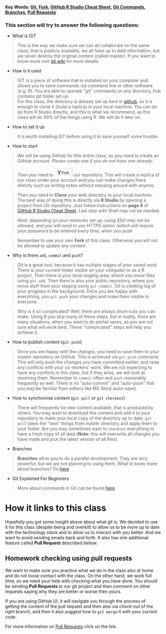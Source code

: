 #### Key Words: [Git](https://juristr.com/blog/2013/04/git-explained/), [Fork](https://help.github.com/articles/fork-a-repo/), [GitHub R Studio Cheat Sheet](http://www.audhalbritter.com/wp-content/uploads/2016/12/Github-%E2%80%93-R-studio-Cheat-Sheet.pdf), [Git Commands](https://education.github.com/git-cheat-sheet-education.pdf), [Branches](https://blog.thoughtram.io/git/rebase-book/2015/02/10/understanding-branches-in-git.html), [Pull Requests](https://help.github.com/articles/about-pull-requests/)  
### This section will try to answer the following questions:
* What is GIT
> This is the way we make sure we can all collaborate on the same class, that is publicly available, we all have up to date information, but we never destroy the original content (called master). If you want to know more visit [git wiki](https://en.wikipedia.org/wiki/Git) for more details.
* How is it used
> GIT is a piece of software that is installed on your computer and allows you to send commands via command line or other software (e.g. R). You are able to operate "git" commands on any directory, that contains git folder set up.  
> For this class, the directory is already set up here in [github](https://github.com/ex-man/GeneralInsurance_Class), so it is enough to clone it (build a replica) in your local machine. You can do so from R Studio directly, and this is what we recommend, as this class will do 99% of the things using R. We will do it later on.
* How to set it up
> It is worth installing GIT before using it to save yourself some trouble. 
* How to start
> We will be using GitHub for this entire class, so you need to create an GitHub account. *Please create one if you do not have one already.*

> Then you need to ![Fork](About_git_files/Fork.png) our repository. This will create a replica of our class under your account and you can make changes there directly such as writing notes without messing around with anyone. 

> Then you need to **Clone** your web directory to your local machine. The best way of doing this is directly via **R Studio** by opening a project from Git repository. Just follow instructions on **page 4** of [GitHub R Studio Cheat Sheet](http://www.audhalbritter.com/wp-content/uploads/2016/12/Github-%E2%80%93-R-studio-Cheat-Sheet.pdf). Last step with Shell may not be needed.

> *Note: depending on your netwroks set up, using SSH may not be allowed, and you will need to use HTTPS option (which will require your password to be entered every time, when you push*

> Remember to use your own **Fork** of this class. Otherwise you will not be allowed to update any content.

* Why is there `add`, `commit` and `push`?
> Git is a great tool, because it has multiple stages of your saved work. 
> There is your current folder visible on your computer or as a R project, 
> Then there is your local *staging* area, where you move files using `git add`.
> Then there is also your public repository, where you move stuff from your staging using `git commit`. Git is creating log of your progress in the background.
> Once you are happy with everything, you `git push` your changes and make them visible to everyone.

> Why is it so complicated? Well, there are always short-cuts you can make. Using R you skip many of these steps, but in reality, there are many situations, when you want to do partial saves, as you are not sure what will work best. These "complicated" steps will help you achieve it.

* How to publish content (`git push`)
> Once you are happy with the changes, you need to save them to your master repository on GitHub. This is achieved via `git push` command. This will only push the changes you have committed earlier, and raise any conflicts with your co-workers' work. We are not expecting to have any conflicts in this class, but if they arise, we will look at resolving them. 
> Remember to `commit` often and `push` reasonably frequently as well. There is no "auto-commit" and "auto-push" that you may be familiar from editors like MS Word (auto-save).

* How to synchronise content (`git pull` or `git checkout`)
> There will frequently be new content available, that is produced by others. You may want to download this content and add it to your repository to make your local copy of the directory up to date. `git pull` takes the "new" things from master directory and apply them to your folder. But you may sometimes want to `checkout` everything to have a fresh copy of all data (**Note:** this will overwrite all changes you have made and pick the latest version of all files).

* Branches
> **Branches** allow you to do a parallel development. They are very powerful, but we are  not planning to using them. What to know more about branches? Go [here](https://blog.thoughtram.io/git/rebase-book/2015/02/10/understanding-branches-in-git.html)

* Git Explained For Beginners
> More about commands in Git can be found [here](https://juristr.com/blog/2013/04/git-explained/)

# How it links to this class
Hopefully you got some insight above about what git is. We decided to use it for this class (despite being and overkill) to allow us to be more up to date with the technology stack and to allow us to interact with you better. And we want to avoid sending emails back and forth. It also has one additional feature called **Pull Request** described bellow. 

## Homework checking using pull requests
We want to make sure you practice what we do in the class also at home and do not loose contact with the class. On the other hand, we work full time, so we need your help with checking what you have done. You should be sending **Pull Requests** to our git project and then comment on other requests saying why they are better or worse then yours.

If you are using GitHub UI, it will navigate you through the process of getting the content of the pull request and then also via *check-out* of the right branch, and then it also suggest how to `git merge` it with your current code.

For more information on [Pull Requests](https://help.github.com/articles/about-pull-requests/) click on the link.
